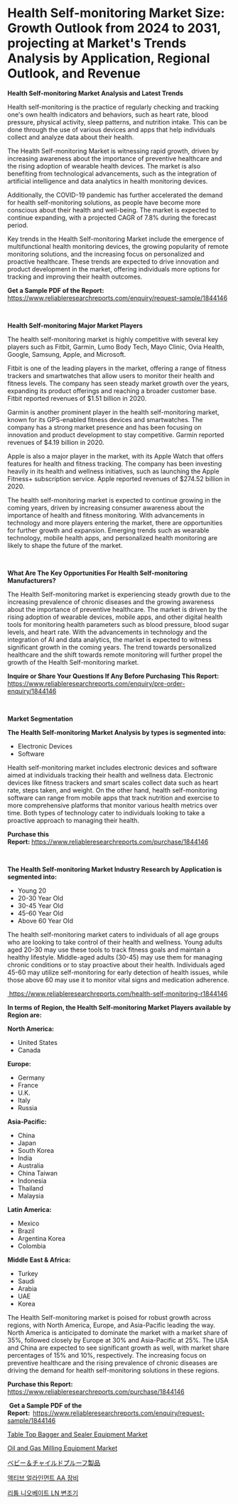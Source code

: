 <p><h1>Health Self-monitoring Market Size: Growth Outlook from 2024 to 2031, projecting at Market's Trends Analysis by Application, Regional Outlook, and Revenue</h1></p><p><strong>Health Self-monitoring Market Analysis and Latest Trends</strong></p>
<p><p>Health self-monitoring is the practice of regularly checking and tracking one's own health indicators and behaviors, such as heart rate, blood pressure, physical activity, sleep patterns, and nutrition intake. This can be done through the use of various devices and apps that help individuals collect and analyze data about their health.</p><p>The Health Self-monitoring Market is witnessing rapid growth, driven by increasing awareness about the importance of preventive healthcare and the rising adoption of wearable health devices. The market is also benefiting from technological advancements, such as the integration of artificial intelligence and data analytics in health monitoring devices.</p><p>Additionally, the COVID-19 pandemic has further accelerated the demand for health self-monitoring solutions, as people have become more conscious about their health and well-being. The market is expected to continue expanding, with a projected CAGR of 7.8% during the forecast period.</p><p>Key trends in the Health Self-monitoring Market include the emergence of multifunctional health monitoring devices, the growing popularity of remote monitoring solutions, and the increasing focus on personalized and proactive healthcare. These trends are expected to drive innovation and product development in the market, offering individuals more options for tracking and improving their health outcomes.</p></p>
<p><strong>Get a Sample PDF of the Report:&nbsp;</strong> <a href="https://www.reliableresearchreports.com/enquiry/request-sample/1844146">https://www.reliableresearchreports.com/enquiry/request-sample/1844146</a></p>
<p>&nbsp;</p>
<p><strong>Health Self-monitoring Major Market Players</strong></p>
<p><p>The health self-monitoring market is highly competitive with several key players such as Fitbit, Garmin, Lumo Body Tech, Mayo Clinic, Ovia Health, Google, Samsung, Apple, and Microsoft. </p><p>Fitbit is one of the leading players in the market, offering a range of fitness trackers and smartwatches that allow users to monitor their health and fitness levels. The company has seen steady market growth over the years, expanding its product offerings and reaching a broader customer base. Fitbit reported revenues of $1.51 billion in 2020.</p><p>Garmin is another prominent player in the health self-monitoring market, known for its GPS-enabled fitness devices and smartwatches. The company has a strong market presence and has been focusing on innovation and product development to stay competitive. Garmin reported revenues of $4.19 billion in 2020.</p><p>Apple is also a major player in the market, with its Apple Watch that offers features for health and fitness tracking. The company has been investing heavily in its health and wellness initiatives, such as launching the Apple Fitness+ subscription service. Apple reported revenues of $274.52 billion in 2020.</p><p>The health self-monitoring market is expected to continue growing in the coming years, driven by increasing consumer awareness about the importance of health and fitness monitoring. With advancements in technology and more players entering the market, there are opportunities for further growth and expansion. Emerging trends such as wearable technology, mobile health apps, and personalized health monitoring are likely to shape the future of the market.</p></p>
<p>&nbsp;</p>
<p><strong>What Are The Key Opportunities For Health Self-monitoring Manufacturers?</strong></p>
<p><p>The Health Self-monitoring market is experiencing steady growth due to the increasing prevalence of chronic diseases and the growing awareness about the importance of preventive healthcare. The market is driven by the rising adoption of wearable devices, mobile apps, and other digital health tools for monitoring health parameters such as blood pressure, blood sugar levels, and heart rate. With the advancements in technology and the integration of AI and data analytics, the market is expected to witness significant growth in the coming years. The trend towards personalized healthcare and the shift towards remote monitoring will further propel the growth of the Health Self-monitoring market.</p></p>
<p><strong>Inquire or Share Your Questions If Any Before Purchasing This Report:</strong> <a href="https://www.reliableresearchreports.com/enquiry/pre-order-enquiry/1844146">https://www.reliableresearchreports.com/enquiry/pre-order-enquiry/1844146</a></p>
<p>&nbsp;</p>
<p><strong>Market Segmentation</strong></p>
<p><strong>The Health Self-monitoring Market Analysis by types is segmented into:</strong></p>
<p><ul><li>Electronic Devices</li><li>Software</li></ul></p>
<p><p>Health self-monitoring market includes electronic devices and software aimed at individuals tracking their health and wellness data. Electronic devices like fitness trackers and smart scales collect data such as heart rate, steps taken, and weight. On the other hand, health self-monitoring software can range from mobile apps that track nutrition and exercise to more comprehensive platforms that monitor various health metrics over time. Both types of technology cater to individuals looking to take a proactive approach to managing their health.</p></p>
<p><strong>Purchase this Report:&nbsp;</strong><a href="https://www.reliableresearchreports.com/purchase/1844146">https://www.reliableresearchreports.com/purchase/1844146</a></p>
<p>&nbsp;</p>
<p><strong>The Health Self-monitoring Market Industry Research by Application is segmented into:</strong></p>
<p><ul><li>Young 20</li><li>20-30 Year Old</li><li>30-45 Year Old</li><li>45-60 Year Old</li><li>Above 60 Year Old</li></ul></p>
<p><p>The health self-monitoring market caters to individuals of all age groups who are looking to take control of their health and wellness. Young adults aged 20-30 may use these tools to track fitness goals and maintain a healthy lifestyle. Middle-aged adults (30-45) may use them for managing chronic conditions or to stay proactive about their health. Individuals aged 45-60 may utilize self-monitoring for early detection of health issues, while those above 60 may use it to monitor vital signs and medication adherence.</p></p>
<p><a href="https://www.reliableresearchreports.com/health-self-monitoring-r1844146">&nbsp;https://www.reliableresearchreports.com/health-self-monitoring-r1844146</a></p>
<p><strong>In terms of Region, the Health Self-monitoring Market Players available by Region are:</strong></p>
<p>
    <p> <strong> North America: </strong>
        <ul>
            <li>United States</li>
            <li>Canada</li>
        </ul>
        </p> 
    <p> <strong> Europe: </strong>
        <ul>
            <li>Germany</li>
            <li>France</li>
            <li>U.K.</li>
            <li>Italy</li>
            <li>Russia</li>
        </ul>
        </p> 
    <p> <strong> Asia-Pacific: </strong>
        <ul>
            <li>China</li>
            <li>Japan</li>
            <li>South Korea</li>
            <li>India</li>
            <li>Australia</li>
            <li>China Taiwan</li>
            <li>Indonesia</li>
            <li>Thailand</li>
            <li>Malaysia</li>
        </ul>
        </p> 
    <p> <strong> Latin America: </strong>
        <ul>
            <li>Mexico</li>
            <li>Brazil</li>
            <li>Argentina Korea</li>
            <li>Colombia</li>
        </ul>
        </p> 
    <p> <strong> Middle East & Africa: </strong>
        <ul>
            <li>Turkey</li>
            <li>Saudi</li>
            <li>Arabia</li>
            <li>UAE</li>
            <li>Korea</li>
        </ul>
    </p>
    </p>
<p><p>The Health Self-monitoring market is poised for robust growth across regions, with North America, Europe, and Asia-Pacific leading the way. North America is anticipated to dominate the market with a market share of 35%, followed closely by Europe at 30% and Asia-Pacific at 25%. The USA and China are expected to see significant growth as well, with market share percentages of 15% and 10%, respectively. The increasing focus on preventive healthcare and the rising prevalence of chronic diseases are driving the demand for health self-monitoring solutions in these regions.</p></p>
<p><strong>Purchase this Report: </strong><a href="https://www.reliableresearchreports.com/purchase/1844146">https://www.reliableresearchreports.com/purchase/1844146</a></p>
<p>&nbsp;<strong>Get a Sample PDF of the Report:&nbsp;&nbsp;</strong><a href="https://www.reliableresearchreports.com/enquiry/request-sample/1844146">https://www.reliableresearchreports.com/enquiry/request-sample/1844146</a></p>
<p><strong></strong></p>
<p><p><a href="https://github.com/RickHolmes3/Market-Research-Report-List-5/blob/main/table-top-bagger-and-sealer-equipment-market.md">Table Top Bagger and Sealer Equipment Market</a></p><p><a href="https://github.com/ikahanika44/Market-Research-Report-List-1/blob/main/oil-and-gas-milling-equipment-market.md">Oil and Gas Milling Equipment Market</a></p><p><a href="https://github.com/vtbvgl20191192/Market-Research-Report-List-2/blob/main/4686764166595.md">ベビー＆チャイルドプルーフ製品</a></p><p><a href="https://github.com/rifqimuhammad018/Market-Research-Report-List-1/blob/main/6112486179772.md">액티브 얼라인먼트 AA 장비</a></p><p><a href="https://github.com/courtney23pratt/Market-Research-Report-List-1/blob/main/1710910179773.md">리튬 니오베이트 LN 변조기</a></p></p>